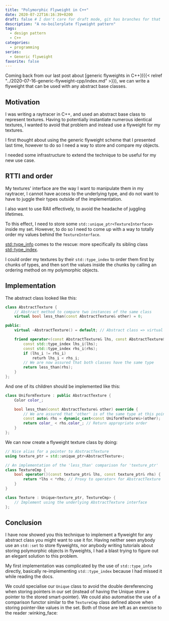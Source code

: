 ```yaml
---
title: "Polymorphic Flyweight in C++"
date: 2020-07-22T16:16:39+0200
draft: false # I don't care for draft mode, git has branches for that
description: "A no-boilerplate flyweight pattern"
tags:
  - design pattern
  - C++
categories:
  - programming
series:
  - Generic flyweight
favorite: false
---
```


Coming back from our last post about [generic flyweights in C++]({{< relref
"../2020-07-16-generic-flyweight-cpp/index.md" >}}), we can write a flyweight
that can be used with any abstract base classes.

<!--more-->

## Motivation

I was writing a raytracer in C++, and used an abstract base class to represent
textures. Having to potentially instantiate numerous identical textures, I
wanted to avoid that problem and instead use a flyweight for my textures.

I first thought about using the generic flyweight scheme that I presented last
time, however to do so I need a way to store and compare my objects.

I needed some infrastructure to extend the technique to be useful for my new
use case.

## RTTI and order

My textures' interface are the way I want to manipulate them in my raytracer,
I cannot have access to the underlying type, and do not want to have to juggle
their types outside of the implementation.

I also want to use RAII effectively, to avoid the headache of juggling
lifetimes.

To this effect, I need to store some `std::unique_ptr<TextureInterface>` inside
my set. However, to do so I need to come up with a way to totally order my
values behind the `TextureInterface`.

[std::type_info](https://en.cppreference.com/w/cpp/types/type_info) comes to
the rescue: more specifically its sibling class
[std::type_index](https://en.cppreference.com/w/cpp/types/type_info/before).

I could order my textures by their `std::type_index` to order them first by
chunks of types, and then sort the values inside the chunks by calling an
ordering method on my polymorphic objects.

## Implementation

The abstract class looked like this:

```cpp
class AbstractTexture {
    // Abstract method to compare two instances of the same class
    virtual bool less_than(const AbstractTexture& other) = 0;

public:
    virtual ~AbstractTexture() = default; // Abstract class => virtual destructor

    friend operator<(const AbstractTexture& lhs, const AbstractTexture& rhs) {
        const std::type_index lhs_i(lhs);
        const std::type_index rhs_i(rhs);
        if (lhs_i != rhs_i)
            returh lhs_i < rhs_i;
        // We are now assured that both classes have the same type
        return less_than(rhs);
    }
};
```

And one of its children should be implemented like this:

```cpp
class UniformTexture : public AbstractTexture {
    Color color_;

    bool less_than(const AbstractTexture& other) override {
        // We are assured that 'other' is of the same type at this point
        const auto& rhs = dynamic_cast<const UniformTexture&>(other);
        return color_ < rhs.color_; // Return appropriate order
    }
};
```

We can now create a flyweight texture class by doing:

```cpp
// Nice alias for a pointer to AbstractTexture
using texture_ptr = std::unique_ptr<AbstractTexture>;

// An implementation of the 'less_than' comparison for 'texture_ptr'
class TextureCmp {
    bool operator()(const texture_ptr& lhs, const texture_ptr& rhs) {
        return *lhs < *rhs; // Proxy to operator< for AbstractTexture
    }
}

class Texture : Unique<texture_ptr, TextureCmp> {
    // Implement using the underlying AbstractTexture interface
};
```

## Conclusion

I have now showed you this technique to implement a flyweight for any abstract
class you might want to use it for. Having neither seen anybody use an `std::set`
to store flyweights, nor anybody writing tutorials about storing polymorphic
objects in flyweights, I had a blast trying to figure out an elegant solution to
this problem.

My first implementation was complicated by the use of `std::type_info`
directly, basically re-implementing `std::type_index` because I had missed it
while reading the docs.

We could specialise our `Unique` class to avoid the double dereferencing when
storing pointers in our set (instead of having the Unique store a pointer to
the stored smart-pointer). We could also automatise the use of a comparison
functor similar to the `TextureCmp` class defined above when storing
pointer-like values in the set. Both of those are left as an exercise to the
reader :winking_face:
